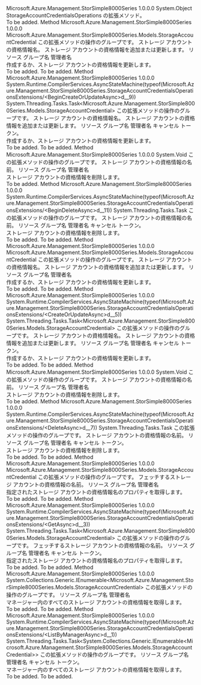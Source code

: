 <Type Name="StorageAccountCredentialsOperationsExtensions" FullName="Microsoft.Azure.Management.StorSimple8000Series.StorageAccountCredentialsOperationsExtensions">
  <TypeSignature Language="C#" Value="public static class StorageAccountCredentialsOperationsExtensions" />
  <TypeSignature Language="ILAsm" Value=".class public auto ansi abstract sealed beforefieldinit StorageAccountCredentialsOperationsExtensions extends System.Object" />
  <TypeSignature Language="DocId" Value="T:Microsoft.Azure.Management.StorSimple8000Series.StorageAccountCredentialsOperationsExtensions" />
  <TypeSignature Language="VB.NET" Value="Public Module StorageAccountCredentialsOperationsExtensions" />
  <TypeSignature Language="F#" Value="type StorageAccountCredentialsOperationsExtensions = class" />
  <AssemblyInfo>
    <AssemblyName>Microsoft.Azure.Management.StorSimple8000Series</AssemblyName>
    <AssemblyVersion>1.0.0.0</AssemblyVersion>
  </AssemblyInfo>
  <Base>
    <BaseTypeName>System.Object</BaseTypeName>
  </Base>
  <Interfaces />
  <Docs>
    <summary>
            StorageAccountCredentialsOperations の拡張メソッド。
            </summary>
    <remarks>To be added.</remarks>
  </Docs>
  <Members>
    <Member MemberName="BeginCreateOrUpdate">
      <MemberSignature Language="C#" Value="public static Microsoft.Azure.Management.StorSimple8000Series.Models.StorageAccountCredential BeginCreateOrUpdate (this Microsoft.Azure.Management.StorSimple8000Series.IStorageAccountCredentialsOperations operations, string storageAccountCredentialName, Microsoft.Azure.Management.StorSimple8000Series.Models.StorageAccountCredential parameters, string resourceGroupName, string managerName);" />
      <MemberSignature Language="ILAsm" Value=".method public static hidebysig class Microsoft.Azure.Management.StorSimple8000Series.Models.StorageAccountCredential BeginCreateOrUpdate(class Microsoft.Azure.Management.StorSimple8000Series.IStorageAccountCredentialsOperations operations, string storageAccountCredentialName, class Microsoft.Azure.Management.StorSimple8000Series.Models.StorageAccountCredential parameters, string resourceGroupName, string managerName) cil managed" />
      <MemberSignature Language="DocId" Value="M:Microsoft.Azure.Management.StorSimple8000Series.StorageAccountCredentialsOperationsExtensions.BeginCreateOrUpdate(Microsoft.Azure.Management.StorSimple8000Series.IStorageAccountCredentialsOperations,System.String,Microsoft.Azure.Management.StorSimple8000Series.Models.StorageAccountCredential,System.String,System.String)" />
      <MemberSignature Language="VB.NET" Value="&lt;Extension()&gt;&#xA;Public Function BeginCreateOrUpdate (operations As IStorageAccountCredentialsOperations, storageAccountCredentialName As String, parameters As StorageAccountCredential, resourceGroupName As String, managerName As String) As StorageAccountCredential" />
      <MemberSignature Language="F#" Value="static member BeginCreateOrUpdate : Microsoft.Azure.Management.StorSimple8000Series.IStorageAccountCredentialsOperations * string * Microsoft.Azure.Management.StorSimple8000Series.Models.StorageAccountCredential * string * string -&gt; Microsoft.Azure.Management.StorSimple8000Series.Models.StorageAccountCredential" Usage="Microsoft.Azure.Management.StorSimple8000Series.StorageAccountCredentialsOperationsExtensions.BeginCreateOrUpdate (operations, storageAccountCredentialName, parameters, resourceGroupName, managerName)" />
      <MemberType>Method</MemberType>
      <AssemblyInfo>
        <AssemblyName>Microsoft.Azure.Management.StorSimple8000Series</AssemblyName>
        <AssemblyVersion>1.0.0.0</AssemblyVersion>
      </AssemblyInfo>
      <ReturnValue>
        <ReturnType>Microsoft.Azure.Management.StorSimple8000Series.Models.StorageAccountCredential</ReturnType>
      </ReturnValue>
      <Parameters>
        <Parameter Name="operations" Type="Microsoft.Azure.Management.StorSimple8000Series.IStorageAccountCredentialsOperations" RefType="this" />
        <Parameter Name="storageAccountCredentialName" Type="System.String" />
        <Parameter Name="parameters" Type="Microsoft.Azure.Management.StorSimple8000Series.Models.StorageAccountCredential" />
        <Parameter Name="resourceGroupName" Type="System.String" />
        <Parameter Name="managerName" Type="System.String" />
      </Parameters>
      <Docs>
        <param name="operations">
            この拡張メソッドの操作のグループです。
            </param>
        <param name="storageAccountCredentialName">
            ストレージ アカウントの資格情報名。
            </param>
        <param name="parameters">
            ストレージ アカウントの資格情報を追加または更新します。
            </param>
        <param name="resourceGroupName">
            リソース グループ名
            </param>
        <param name="managerName">
            管理者名
            </param>
        <summary>
            作成するか、ストレージ アカウントの資格情報を更新します。
            </summary>
        <returns>To be added.</returns>
        <remarks>To be added.</remarks>
      </Docs>
    </Member>
    <Member MemberName="BeginCreateOrUpdateAsync">
      <MemberSignature Language="C#" Value="public static System.Threading.Tasks.Task&lt;Microsoft.Azure.Management.StorSimple8000Series.Models.StorageAccountCredential&gt; BeginCreateOrUpdateAsync (this Microsoft.Azure.Management.StorSimple8000Series.IStorageAccountCredentialsOperations operations, string storageAccountCredentialName, Microsoft.Azure.Management.StorSimple8000Series.Models.StorageAccountCredential parameters, string resourceGroupName, string managerName, System.Threading.CancellationToken cancellationToken = null);" />
      <MemberSignature Language="ILAsm" Value=".method public static hidebysig class System.Threading.Tasks.Task`1&lt;class Microsoft.Azure.Management.StorSimple8000Series.Models.StorageAccountCredential&gt; BeginCreateOrUpdateAsync(class Microsoft.Azure.Management.StorSimple8000Series.IStorageAccountCredentialsOperations operations, string storageAccountCredentialName, class Microsoft.Azure.Management.StorSimple8000Series.Models.StorageAccountCredential parameters, string resourceGroupName, string managerName, valuetype System.Threading.CancellationToken cancellationToken) cil managed" />
      <MemberSignature Language="DocId" Value="M:Microsoft.Azure.Management.StorSimple8000Series.StorageAccountCredentialsOperationsExtensions.BeginCreateOrUpdateAsync(Microsoft.Azure.Management.StorSimple8000Series.IStorageAccountCredentialsOperations,System.String,Microsoft.Azure.Management.StorSimple8000Series.Models.StorageAccountCredential,System.String,System.String,System.Threading.CancellationToken)" />
      <MemberSignature Language="F#" Value="static member BeginCreateOrUpdateAsync : Microsoft.Azure.Management.StorSimple8000Series.IStorageAccountCredentialsOperations * string * Microsoft.Azure.Management.StorSimple8000Series.Models.StorageAccountCredential * string * string * System.Threading.CancellationToken -&gt; System.Threading.Tasks.Task&lt;Microsoft.Azure.Management.StorSimple8000Series.Models.StorageAccountCredential&gt;" Usage="Microsoft.Azure.Management.StorSimple8000Series.StorageAccountCredentialsOperationsExtensions.BeginCreateOrUpdateAsync (operations, storageAccountCredentialName, parameters, resourceGroupName, managerName, cancellationToken)" />
      <MemberType>Method</MemberType>
      <AssemblyInfo>
        <AssemblyName>Microsoft.Azure.Management.StorSimple8000Series</AssemblyName>
        <AssemblyVersion>1.0.0.0</AssemblyVersion>
      </AssemblyInfo>
      <Attributes>
        <Attribute>
          <AttributeName>System.Runtime.CompilerServices.AsyncStateMachine(typeof(Microsoft.Azure.Management.StorSimple8000Series.StorageAccountCredentialsOperationsExtensions/&lt;BeginCreateOrUpdateAsync&gt;d__9))</AttributeName>
        </Attribute>
      </Attributes>
      <ReturnValue>
        <ReturnType>System.Threading.Tasks.Task&lt;Microsoft.Azure.Management.StorSimple8000Series.Models.StorageAccountCredential&gt;</ReturnType>
      </ReturnValue>
      <Parameters>
        <Parameter Name="operations" Type="Microsoft.Azure.Management.StorSimple8000Series.IStorageAccountCredentialsOperations" RefType="this" />
        <Parameter Name="storageAccountCredentialName" Type="System.String" />
        <Parameter Name="parameters" Type="Microsoft.Azure.Management.StorSimple8000Series.Models.StorageAccountCredential" />
        <Parameter Name="resourceGroupName" Type="System.String" />
        <Parameter Name="managerName" Type="System.String" />
        <Parameter Name="cancellationToken" Type="System.Threading.CancellationToken" />
      </Parameters>
      <Docs>
        <param name="operations">
            この拡張メソッドの操作のグループです。
            </param>
        <param name="storageAccountCredentialName">
            ストレージ アカウントの資格情報名。
            </param>
        <param name="parameters">
            ストレージ アカウントの資格情報を追加または更新します。
            </param>
        <param name="resourceGroupName">
            リソース グループ名
            </param>
        <param name="managerName">
            管理者名
            </param>
        <param name="cancellationToken">
            キャンセル トークン。
            </param>
        <summary>
            作成するか、ストレージ アカウントの資格情報を更新します。
            </summary>
        <returns>To be added.</returns>
        <remarks>To be added.</remarks>
      </Docs>
    </Member>
    <Member MemberName="BeginDelete">
      <MemberSignature Language="C#" Value="public static void BeginDelete (this Microsoft.Azure.Management.StorSimple8000Series.IStorageAccountCredentialsOperations operations, string storageAccountCredentialName, string resourceGroupName, string managerName);" />
      <MemberSignature Language="ILAsm" Value=".method public static hidebysig void BeginDelete(class Microsoft.Azure.Management.StorSimple8000Series.IStorageAccountCredentialsOperations operations, string storageAccountCredentialName, string resourceGroupName, string managerName) cil managed" />
      <MemberSignature Language="DocId" Value="M:Microsoft.Azure.Management.StorSimple8000Series.StorageAccountCredentialsOperationsExtensions.BeginDelete(Microsoft.Azure.Management.StorSimple8000Series.IStorageAccountCredentialsOperations,System.String,System.String,System.String)" />
      <MemberSignature Language="VB.NET" Value="&lt;Extension()&gt;&#xA;Public Sub BeginDelete (operations As IStorageAccountCredentialsOperations, storageAccountCredentialName As String, resourceGroupName As String, managerName As String)" />
      <MemberSignature Language="F#" Value="static member BeginDelete : Microsoft.Azure.Management.StorSimple8000Series.IStorageAccountCredentialsOperations * string * string * string -&gt; unit" Usage="Microsoft.Azure.Management.StorSimple8000Series.StorageAccountCredentialsOperationsExtensions.BeginDelete (operations, storageAccountCredentialName, resourceGroupName, managerName)" />
      <MemberType>Method</MemberType>
      <AssemblyInfo>
        <AssemblyName>Microsoft.Azure.Management.StorSimple8000Series</AssemblyName>
        <AssemblyVersion>1.0.0.0</AssemblyVersion>
      </AssemblyInfo>
      <ReturnValue>
        <ReturnType>System.Void</ReturnType>
      </ReturnValue>
      <Parameters>
        <Parameter Name="operations" Type="Microsoft.Azure.Management.StorSimple8000Series.IStorageAccountCredentialsOperations" RefType="this" />
        <Parameter Name="storageAccountCredentialName" Type="System.String" />
        <Parameter Name="resourceGroupName" Type="System.String" />
        <Parameter Name="managerName" Type="System.String" />
      </Parameters>
      <Docs>
        <param name="operations">
            この拡張メソッドの操作のグループです。
            </param>
        <param name="storageAccountCredentialName">
            ストレージ アカウントの資格情報の名前。
            </param>
        <param name="resourceGroupName">
            リソース グループ名
            </param>
        <param name="managerName">
            管理者名
            </param>
        <summary>
            ストレージ アカウントの資格情報を削除します。
            </summary>
        <remarks>To be added.</remarks>
      </Docs>
    </Member>
    <Member MemberName="BeginDeleteAsync">
      <MemberSignature Language="C#" Value="public static System.Threading.Tasks.Task BeginDeleteAsync (this Microsoft.Azure.Management.StorSimple8000Series.IStorageAccountCredentialsOperations operations, string storageAccountCredentialName, string resourceGroupName, string managerName, System.Threading.CancellationToken cancellationToken = null);" />
      <MemberSignature Language="ILAsm" Value=".method public static hidebysig class System.Threading.Tasks.Task BeginDeleteAsync(class Microsoft.Azure.Management.StorSimple8000Series.IStorageAccountCredentialsOperations operations, string storageAccountCredentialName, string resourceGroupName, string managerName, valuetype System.Threading.CancellationToken cancellationToken) cil managed" />
      <MemberSignature Language="DocId" Value="M:Microsoft.Azure.Management.StorSimple8000Series.StorageAccountCredentialsOperationsExtensions.BeginDeleteAsync(Microsoft.Azure.Management.StorSimple8000Series.IStorageAccountCredentialsOperations,System.String,System.String,System.String,System.Threading.CancellationToken)" />
      <MemberSignature Language="F#" Value="static member BeginDeleteAsync : Microsoft.Azure.Management.StorSimple8000Series.IStorageAccountCredentialsOperations * string * string * string * System.Threading.CancellationToken -&gt; System.Threading.Tasks.Task" Usage="Microsoft.Azure.Management.StorSimple8000Series.StorageAccountCredentialsOperationsExtensions.BeginDeleteAsync (operations, storageAccountCredentialName, resourceGroupName, managerName, cancellationToken)" />
      <MemberType>Method</MemberType>
      <AssemblyInfo>
        <AssemblyName>Microsoft.Azure.Management.StorSimple8000Series</AssemblyName>
        <AssemblyVersion>1.0.0.0</AssemblyVersion>
      </AssemblyInfo>
      <Attributes>
        <Attribute>
          <AttributeName>System.Runtime.CompilerServices.AsyncStateMachine(typeof(Microsoft.Azure.Management.StorSimple8000Series.StorageAccountCredentialsOperationsExtensions/&lt;BeginDeleteAsync&gt;d__11))</AttributeName>
        </Attribute>
      </Attributes>
      <ReturnValue>
        <ReturnType>System.Threading.Tasks.Task</ReturnType>
      </ReturnValue>
      <Parameters>
        <Parameter Name="operations" Type="Microsoft.Azure.Management.StorSimple8000Series.IStorageAccountCredentialsOperations" RefType="this" />
        <Parameter Name="storageAccountCredentialName" Type="System.String" />
        <Parameter Name="resourceGroupName" Type="System.String" />
        <Parameter Name="managerName" Type="System.String" />
        <Parameter Name="cancellationToken" Type="System.Threading.CancellationToken" />
      </Parameters>
      <Docs>
        <param name="operations">
            この拡張メソッドの操作のグループです。
            </param>
        <param name="storageAccountCredentialName">
            ストレージ アカウントの資格情報の名前。
            </param>
        <param name="resourceGroupName">
            リソース グループ名
            </param>
        <param name="managerName">
            管理者名
            </param>
        <param name="cancellationToken">
            キャンセル トークン。
            </param>
        <summary>
            ストレージ アカウントの資格情報を削除します。
            </summary>
        <returns>To be added.</returns>
        <remarks>To be added.</remarks>
      </Docs>
    </Member>
    <Member MemberName="CreateOrUpdate">
      <MemberSignature Language="C#" Value="public static Microsoft.Azure.Management.StorSimple8000Series.Models.StorageAccountCredential CreateOrUpdate (this Microsoft.Azure.Management.StorSimple8000Series.IStorageAccountCredentialsOperations operations, string storageAccountCredentialName, Microsoft.Azure.Management.StorSimple8000Series.Models.StorageAccountCredential parameters, string resourceGroupName, string managerName);" />
      <MemberSignature Language="ILAsm" Value=".method public static hidebysig class Microsoft.Azure.Management.StorSimple8000Series.Models.StorageAccountCredential CreateOrUpdate(class Microsoft.Azure.Management.StorSimple8000Series.IStorageAccountCredentialsOperations operations, string storageAccountCredentialName, class Microsoft.Azure.Management.StorSimple8000Series.Models.StorageAccountCredential parameters, string resourceGroupName, string managerName) cil managed" />
      <MemberSignature Language="DocId" Value="M:Microsoft.Azure.Management.StorSimple8000Series.StorageAccountCredentialsOperationsExtensions.CreateOrUpdate(Microsoft.Azure.Management.StorSimple8000Series.IStorageAccountCredentialsOperations,System.String,Microsoft.Azure.Management.StorSimple8000Series.Models.StorageAccountCredential,System.String,System.String)" />
      <MemberSignature Language="VB.NET" Value="&lt;Extension()&gt;&#xA;Public Function CreateOrUpdate (operations As IStorageAccountCredentialsOperations, storageAccountCredentialName As String, parameters As StorageAccountCredential, resourceGroupName As String, managerName As String) As StorageAccountCredential" />
      <MemberSignature Language="F#" Value="static member CreateOrUpdate : Microsoft.Azure.Management.StorSimple8000Series.IStorageAccountCredentialsOperations * string * Microsoft.Azure.Management.StorSimple8000Series.Models.StorageAccountCredential * string * string -&gt; Microsoft.Azure.Management.StorSimple8000Series.Models.StorageAccountCredential" Usage="Microsoft.Azure.Management.StorSimple8000Series.StorageAccountCredentialsOperationsExtensions.CreateOrUpdate (operations, storageAccountCredentialName, parameters, resourceGroupName, managerName)" />
      <MemberType>Method</MemberType>
      <AssemblyInfo>
        <AssemblyName>Microsoft.Azure.Management.StorSimple8000Series</AssemblyName>
        <AssemblyVersion>1.0.0.0</AssemblyVersion>
      </AssemblyInfo>
      <ReturnValue>
        <ReturnType>Microsoft.Azure.Management.StorSimple8000Series.Models.StorageAccountCredential</ReturnType>
      </ReturnValue>
      <Parameters>
        <Parameter Name="operations" Type="Microsoft.Azure.Management.StorSimple8000Series.IStorageAccountCredentialsOperations" RefType="this" />
        <Parameter Name="storageAccountCredentialName" Type="System.String" />
        <Parameter Name="parameters" Type="Microsoft.Azure.Management.StorSimple8000Series.Models.StorageAccountCredential" />
        <Parameter Name="resourceGroupName" Type="System.String" />
        <Parameter Name="managerName" Type="System.String" />
      </Parameters>
      <Docs>
        <param name="operations">
            この拡張メソッドの操作のグループです。
            </param>
        <param name="storageAccountCredentialName">
            ストレージ アカウントの資格情報名。
            </param>
        <param name="parameters">
            ストレージ アカウントの資格情報を追加または更新します。
            </param>
        <param name="resourceGroupName">
            リソース グループ名
            </param>
        <param name="managerName">
            管理者名
            </param>
        <summary>
            作成するか、ストレージ アカウントの資格情報を更新します。
            </summary>
        <returns>To be added.</returns>
        <remarks>To be added.</remarks>
      </Docs>
    </Member>
    <Member MemberName="CreateOrUpdateAsync">
      <MemberSignature Language="C#" Value="public static System.Threading.Tasks.Task&lt;Microsoft.Azure.Management.StorSimple8000Series.Models.StorageAccountCredential&gt; CreateOrUpdateAsync (this Microsoft.Azure.Management.StorSimple8000Series.IStorageAccountCredentialsOperations operations, string storageAccountCredentialName, Microsoft.Azure.Management.StorSimple8000Series.Models.StorageAccountCredential parameters, string resourceGroupName, string managerName, System.Threading.CancellationToken cancellationToken = null);" />
      <MemberSignature Language="ILAsm" Value=".method public static hidebysig class System.Threading.Tasks.Task`1&lt;class Microsoft.Azure.Management.StorSimple8000Series.Models.StorageAccountCredential&gt; CreateOrUpdateAsync(class Microsoft.Azure.Management.StorSimple8000Series.IStorageAccountCredentialsOperations operations, string storageAccountCredentialName, class Microsoft.Azure.Management.StorSimple8000Series.Models.StorageAccountCredential parameters, string resourceGroupName, string managerName, valuetype System.Threading.CancellationToken cancellationToken) cil managed" />
      <MemberSignature Language="DocId" Value="M:Microsoft.Azure.Management.StorSimple8000Series.StorageAccountCredentialsOperationsExtensions.CreateOrUpdateAsync(Microsoft.Azure.Management.StorSimple8000Series.IStorageAccountCredentialsOperations,System.String,Microsoft.Azure.Management.StorSimple8000Series.Models.StorageAccountCredential,System.String,System.String,System.Threading.CancellationToken)" />
      <MemberSignature Language="F#" Value="static member CreateOrUpdateAsync : Microsoft.Azure.Management.StorSimple8000Series.IStorageAccountCredentialsOperations * string * Microsoft.Azure.Management.StorSimple8000Series.Models.StorageAccountCredential * string * string * System.Threading.CancellationToken -&gt; System.Threading.Tasks.Task&lt;Microsoft.Azure.Management.StorSimple8000Series.Models.StorageAccountCredential&gt;" Usage="Microsoft.Azure.Management.StorSimple8000Series.StorageAccountCredentialsOperationsExtensions.CreateOrUpdateAsync (operations, storageAccountCredentialName, parameters, resourceGroupName, managerName, cancellationToken)" />
      <MemberType>Method</MemberType>
      <AssemblyInfo>
        <AssemblyName>Microsoft.Azure.Management.StorSimple8000Series</AssemblyName>
        <AssemblyVersion>1.0.0.0</AssemblyVersion>
      </AssemblyInfo>
      <Attributes>
        <Attribute>
          <AttributeName>System.Runtime.CompilerServices.AsyncStateMachine(typeof(Microsoft.Azure.Management.StorSimple8000Series.StorageAccountCredentialsOperationsExtensions/&lt;CreateOrUpdateAsync&gt;d__5))</AttributeName>
        </Attribute>
      </Attributes>
      <ReturnValue>
        <ReturnType>System.Threading.Tasks.Task&lt;Microsoft.Azure.Management.StorSimple8000Series.Models.StorageAccountCredential&gt;</ReturnType>
      </ReturnValue>
      <Parameters>
        <Parameter Name="operations" Type="Microsoft.Azure.Management.StorSimple8000Series.IStorageAccountCredentialsOperations" RefType="this" />
        <Parameter Name="storageAccountCredentialName" Type="System.String" />
        <Parameter Name="parameters" Type="Microsoft.Azure.Management.StorSimple8000Series.Models.StorageAccountCredential" />
        <Parameter Name="resourceGroupName" Type="System.String" />
        <Parameter Name="managerName" Type="System.String" />
        <Parameter Name="cancellationToken" Type="System.Threading.CancellationToken" />
      </Parameters>
      <Docs>
        <param name="operations">
            この拡張メソッドの操作のグループです。
            </param>
        <param name="storageAccountCredentialName">
            ストレージ アカウントの資格情報名。
            </param>
        <param name="parameters">
            ストレージ アカウントの資格情報を追加または更新します。
            </param>
        <param name="resourceGroupName">
            リソース グループ名
            </param>
        <param name="managerName">
            管理者名
            </param>
        <param name="cancellationToken">
            キャンセル トークン。
            </param>
        <summary>
            作成するか、ストレージ アカウントの資格情報を更新します。
            </summary>
        <returns>To be added.</returns>
        <remarks>To be added.</remarks>
      </Docs>
    </Member>
    <Member MemberName="Delete">
      <MemberSignature Language="C#" Value="public static void Delete (this Microsoft.Azure.Management.StorSimple8000Series.IStorageAccountCredentialsOperations operations, string storageAccountCredentialName, string resourceGroupName, string managerName);" />
      <MemberSignature Language="ILAsm" Value=".method public static hidebysig void Delete(class Microsoft.Azure.Management.StorSimple8000Series.IStorageAccountCredentialsOperations operations, string storageAccountCredentialName, string resourceGroupName, string managerName) cil managed" />
      <MemberSignature Language="DocId" Value="M:Microsoft.Azure.Management.StorSimple8000Series.StorageAccountCredentialsOperationsExtensions.Delete(Microsoft.Azure.Management.StorSimple8000Series.IStorageAccountCredentialsOperations,System.String,System.String,System.String)" />
      <MemberSignature Language="VB.NET" Value="&lt;Extension()&gt;&#xA;Public Sub Delete (operations As IStorageAccountCredentialsOperations, storageAccountCredentialName As String, resourceGroupName As String, managerName As String)" />
      <MemberSignature Language="F#" Value="static member Delete : Microsoft.Azure.Management.StorSimple8000Series.IStorageAccountCredentialsOperations * string * string * string -&gt; unit" Usage="Microsoft.Azure.Management.StorSimple8000Series.StorageAccountCredentialsOperationsExtensions.Delete (operations, storageAccountCredentialName, resourceGroupName, managerName)" />
      <MemberType>Method</MemberType>
      <AssemblyInfo>
        <AssemblyName>Microsoft.Azure.Management.StorSimple8000Series</AssemblyName>
        <AssemblyVersion>1.0.0.0</AssemblyVersion>
      </AssemblyInfo>
      <ReturnValue>
        <ReturnType>System.Void</ReturnType>
      </ReturnValue>
      <Parameters>
        <Parameter Name="operations" Type="Microsoft.Azure.Management.StorSimple8000Series.IStorageAccountCredentialsOperations" RefType="this" />
        <Parameter Name="storageAccountCredentialName" Type="System.String" />
        <Parameter Name="resourceGroupName" Type="System.String" />
        <Parameter Name="managerName" Type="System.String" />
      </Parameters>
      <Docs>
        <param name="operations">
            この拡張メソッドの操作のグループです。
            </param>
        <param name="storageAccountCredentialName">
            ストレージ アカウントの資格情報の名前。
            </param>
        <param name="resourceGroupName">
            リソース グループ名
            </param>
        <param name="managerName">
            管理者名
            </param>
        <summary>
            ストレージ アカウントの資格情報を削除します。
            </summary>
        <remarks>To be added.</remarks>
      </Docs>
    </Member>
    <Member MemberName="DeleteAsync">
      <MemberSignature Language="C#" Value="public static System.Threading.Tasks.Task DeleteAsync (this Microsoft.Azure.Management.StorSimple8000Series.IStorageAccountCredentialsOperations operations, string storageAccountCredentialName, string resourceGroupName, string managerName, System.Threading.CancellationToken cancellationToken = null);" />
      <MemberSignature Language="ILAsm" Value=".method public static hidebysig class System.Threading.Tasks.Task DeleteAsync(class Microsoft.Azure.Management.StorSimple8000Series.IStorageAccountCredentialsOperations operations, string storageAccountCredentialName, string resourceGroupName, string managerName, valuetype System.Threading.CancellationToken cancellationToken) cil managed" />
      <MemberSignature Language="DocId" Value="M:Microsoft.Azure.Management.StorSimple8000Series.StorageAccountCredentialsOperationsExtensions.DeleteAsync(Microsoft.Azure.Management.StorSimple8000Series.IStorageAccountCredentialsOperations,System.String,System.String,System.String,System.Threading.CancellationToken)" />
      <MemberSignature Language="F#" Value="static member DeleteAsync : Microsoft.Azure.Management.StorSimple8000Series.IStorageAccountCredentialsOperations * string * string * string * System.Threading.CancellationToken -&gt; System.Threading.Tasks.Task" Usage="Microsoft.Azure.Management.StorSimple8000Series.StorageAccountCredentialsOperationsExtensions.DeleteAsync (operations, storageAccountCredentialName, resourceGroupName, managerName, cancellationToken)" />
      <MemberType>Method</MemberType>
      <AssemblyInfo>
        <AssemblyName>Microsoft.Azure.Management.StorSimple8000Series</AssemblyName>
        <AssemblyVersion>1.0.0.0</AssemblyVersion>
      </AssemblyInfo>
      <Attributes>
        <Attribute>
          <AttributeName>System.Runtime.CompilerServices.AsyncStateMachine(typeof(Microsoft.Azure.Management.StorSimple8000Series.StorageAccountCredentialsOperationsExtensions/&lt;DeleteAsync&gt;d__7))</AttributeName>
        </Attribute>
      </Attributes>
      <ReturnValue>
        <ReturnType>System.Threading.Tasks.Task</ReturnType>
      </ReturnValue>
      <Parameters>
        <Parameter Name="operations" Type="Microsoft.Azure.Management.StorSimple8000Series.IStorageAccountCredentialsOperations" RefType="this" />
        <Parameter Name="storageAccountCredentialName" Type="System.String" />
        <Parameter Name="resourceGroupName" Type="System.String" />
        <Parameter Name="managerName" Type="System.String" />
        <Parameter Name="cancellationToken" Type="System.Threading.CancellationToken" />
      </Parameters>
      <Docs>
        <param name="operations">
            この拡張メソッドの操作のグループです。
            </param>
        <param name="storageAccountCredentialName">
            ストレージ アカウントの資格情報の名前。
            </param>
        <param name="resourceGroupName">
            リソース グループ名
            </param>
        <param name="managerName">
            管理者名
            </param>
        <param name="cancellationToken">
            キャンセル トークン。
            </param>
        <summary>
            ストレージ アカウントの資格情報を削除します。
            </summary>
        <returns>To be added.</returns>
        <remarks>To be added.</remarks>
      </Docs>
    </Member>
    <Member MemberName="Get">
      <MemberSignature Language="C#" Value="public static Microsoft.Azure.Management.StorSimple8000Series.Models.StorageAccountCredential Get (this Microsoft.Azure.Management.StorSimple8000Series.IStorageAccountCredentialsOperations operations, string storageAccountCredentialName, string resourceGroupName, string managerName);" />
      <MemberSignature Language="ILAsm" Value=".method public static hidebysig class Microsoft.Azure.Management.StorSimple8000Series.Models.StorageAccountCredential Get(class Microsoft.Azure.Management.StorSimple8000Series.IStorageAccountCredentialsOperations operations, string storageAccountCredentialName, string resourceGroupName, string managerName) cil managed" />
      <MemberSignature Language="DocId" Value="M:Microsoft.Azure.Management.StorSimple8000Series.StorageAccountCredentialsOperationsExtensions.Get(Microsoft.Azure.Management.StorSimple8000Series.IStorageAccountCredentialsOperations,System.String,System.String,System.String)" />
      <MemberSignature Language="VB.NET" Value="&lt;Extension()&gt;&#xA;Public Function Get (operations As IStorageAccountCredentialsOperations, storageAccountCredentialName As String, resourceGroupName As String, managerName As String) As StorageAccountCredential" />
      <MemberSignature Language="F#" Value="static member Get : Microsoft.Azure.Management.StorSimple8000Series.IStorageAccountCredentialsOperations * string * string * string -&gt; Microsoft.Azure.Management.StorSimple8000Series.Models.StorageAccountCredential" Usage="Microsoft.Azure.Management.StorSimple8000Series.StorageAccountCredentialsOperationsExtensions.Get (operations, storageAccountCredentialName, resourceGroupName, managerName)" />
      <MemberType>Method</MemberType>
      <AssemblyInfo>
        <AssemblyName>Microsoft.Azure.Management.StorSimple8000Series</AssemblyName>
        <AssemblyVersion>1.0.0.0</AssemblyVersion>
      </AssemblyInfo>
      <ReturnValue>
        <ReturnType>Microsoft.Azure.Management.StorSimple8000Series.Models.StorageAccountCredential</ReturnType>
      </ReturnValue>
      <Parameters>
        <Parameter Name="operations" Type="Microsoft.Azure.Management.StorSimple8000Series.IStorageAccountCredentialsOperations" RefType="this" />
        <Parameter Name="storageAccountCredentialName" Type="System.String" />
        <Parameter Name="resourceGroupName" Type="System.String" />
        <Parameter Name="managerName" Type="System.String" />
      </Parameters>
      <Docs>
        <param name="operations">
            この拡張メソッドの操作のグループです。
            </param>
        <param name="storageAccountCredentialName">
            フェッチするストレージ アカウントの資格情報の名前。
            </param>
        <param name="resourceGroupName">
            リソース グループ名
            </param>
        <param name="managerName">
            管理者名
            </param>
        <summary>
            指定されたストレージ アカウントの資格情報名のプロパティを取得します。
            </summary>
        <returns>To be added.</returns>
        <remarks>To be added.</remarks>
      </Docs>
    </Member>
    <Member MemberName="GetAsync">
      <MemberSignature Language="C#" Value="public static System.Threading.Tasks.Task&lt;Microsoft.Azure.Management.StorSimple8000Series.Models.StorageAccountCredential&gt; GetAsync (this Microsoft.Azure.Management.StorSimple8000Series.IStorageAccountCredentialsOperations operations, string storageAccountCredentialName, string resourceGroupName, string managerName, System.Threading.CancellationToken cancellationToken = null);" />
      <MemberSignature Language="ILAsm" Value=".method public static hidebysig class System.Threading.Tasks.Task`1&lt;class Microsoft.Azure.Management.StorSimple8000Series.Models.StorageAccountCredential&gt; GetAsync(class Microsoft.Azure.Management.StorSimple8000Series.IStorageAccountCredentialsOperations operations, string storageAccountCredentialName, string resourceGroupName, string managerName, valuetype System.Threading.CancellationToken cancellationToken) cil managed" />
      <MemberSignature Language="DocId" Value="M:Microsoft.Azure.Management.StorSimple8000Series.StorageAccountCredentialsOperationsExtensions.GetAsync(Microsoft.Azure.Management.StorSimple8000Series.IStorageAccountCredentialsOperations,System.String,System.String,System.String,System.Threading.CancellationToken)" />
      <MemberSignature Language="F#" Value="static member GetAsync : Microsoft.Azure.Management.StorSimple8000Series.IStorageAccountCredentialsOperations * string * string * string * System.Threading.CancellationToken -&gt; System.Threading.Tasks.Task&lt;Microsoft.Azure.Management.StorSimple8000Series.Models.StorageAccountCredential&gt;" Usage="Microsoft.Azure.Management.StorSimple8000Series.StorageAccountCredentialsOperationsExtensions.GetAsync (operations, storageAccountCredentialName, resourceGroupName, managerName, cancellationToken)" />
      <MemberType>Method</MemberType>
      <AssemblyInfo>
        <AssemblyName>Microsoft.Azure.Management.StorSimple8000Series</AssemblyName>
        <AssemblyVersion>1.0.0.0</AssemblyVersion>
      </AssemblyInfo>
      <Attributes>
        <Attribute>
          <AttributeName>System.Runtime.CompilerServices.AsyncStateMachine(typeof(Microsoft.Azure.Management.StorSimple8000Series.StorageAccountCredentialsOperationsExtensions/&lt;GetAsync&gt;d__3))</AttributeName>
        </Attribute>
      </Attributes>
      <ReturnValue>
        <ReturnType>System.Threading.Tasks.Task&lt;Microsoft.Azure.Management.StorSimple8000Series.Models.StorageAccountCredential&gt;</ReturnType>
      </ReturnValue>
      <Parameters>
        <Parameter Name="operations" Type="Microsoft.Azure.Management.StorSimple8000Series.IStorageAccountCredentialsOperations" RefType="this" />
        <Parameter Name="storageAccountCredentialName" Type="System.String" />
        <Parameter Name="resourceGroupName" Type="System.String" />
        <Parameter Name="managerName" Type="System.String" />
        <Parameter Name="cancellationToken" Type="System.Threading.CancellationToken" />
      </Parameters>
      <Docs>
        <param name="operations">
            この拡張メソッドの操作のグループです。
            </param>
        <param name="storageAccountCredentialName">
            フェッチするストレージ アカウントの資格情報の名前。
            </param>
        <param name="resourceGroupName">
            リソース グループ名
            </param>
        <param name="managerName">
            管理者名
            </param>
        <param name="cancellationToken">
            キャンセル トークン。
            </param>
        <summary>
            指定されたストレージ アカウントの資格情報名のプロパティを取得します。
            </summary>
        <returns>To be added.</returns>
        <remarks>To be added.</remarks>
      </Docs>
    </Member>
    <Member MemberName="ListByManager">
      <MemberSignature Language="C#" Value="public static System.Collections.Generic.IEnumerable&lt;Microsoft.Azure.Management.StorSimple8000Series.Models.StorageAccountCredential&gt; ListByManager (this Microsoft.Azure.Management.StorSimple8000Series.IStorageAccountCredentialsOperations operations, string resourceGroupName, string managerName);" />
      <MemberSignature Language="ILAsm" Value=".method public static hidebysig class System.Collections.Generic.IEnumerable`1&lt;class Microsoft.Azure.Management.StorSimple8000Series.Models.StorageAccountCredential&gt; ListByManager(class Microsoft.Azure.Management.StorSimple8000Series.IStorageAccountCredentialsOperations operations, string resourceGroupName, string managerName) cil managed" />
      <MemberSignature Language="DocId" Value="M:Microsoft.Azure.Management.StorSimple8000Series.StorageAccountCredentialsOperationsExtensions.ListByManager(Microsoft.Azure.Management.StorSimple8000Series.IStorageAccountCredentialsOperations,System.String,System.String)" />
      <MemberSignature Language="VB.NET" Value="&lt;Extension()&gt;&#xA;Public Function ListByManager (operations As IStorageAccountCredentialsOperations, resourceGroupName As String, managerName As String) As IEnumerable(Of StorageAccountCredential)" />
      <MemberSignature Language="F#" Value="static member ListByManager : Microsoft.Azure.Management.StorSimple8000Series.IStorageAccountCredentialsOperations * string * string -&gt; seq&lt;Microsoft.Azure.Management.StorSimple8000Series.Models.StorageAccountCredential&gt;" Usage="Microsoft.Azure.Management.StorSimple8000Series.StorageAccountCredentialsOperationsExtensions.ListByManager (operations, resourceGroupName, managerName)" />
      <MemberType>Method</MemberType>
      <AssemblyInfo>
        <AssemblyName>Microsoft.Azure.Management.StorSimple8000Series</AssemblyName>
        <AssemblyVersion>1.0.0.0</AssemblyVersion>
      </AssemblyInfo>
      <ReturnValue>
        <ReturnType>System.Collections.Generic.IEnumerable&lt;Microsoft.Azure.Management.StorSimple8000Series.Models.StorageAccountCredential&gt;</ReturnType>
      </ReturnValue>
      <Parameters>
        <Parameter Name="operations" Type="Microsoft.Azure.Management.StorSimple8000Series.IStorageAccountCredentialsOperations" RefType="this" />
        <Parameter Name="resourceGroupName" Type="System.String" />
        <Parameter Name="managerName" Type="System.String" />
      </Parameters>
      <Docs>
        <param name="operations">
            この拡張メソッドの操作のグループです。
            </param>
        <param name="resourceGroupName">
            リソース グループ名
            </param>
        <param name="managerName">
            管理者名
            </param>
        <summary>
            マネージャー内のすべてのストレージ アカウントの資格情報を取得します。
            </summary>
        <returns>To be added.</returns>
        <remarks>To be added.</remarks>
      </Docs>
    </Member>
    <Member MemberName="ListByManagerAsync">
      <MemberSignature Language="C#" Value="public static System.Threading.Tasks.Task&lt;System.Collections.Generic.IEnumerable&lt;Microsoft.Azure.Management.StorSimple8000Series.Models.StorageAccountCredential&gt;&gt; ListByManagerAsync (this Microsoft.Azure.Management.StorSimple8000Series.IStorageAccountCredentialsOperations operations, string resourceGroupName, string managerName, System.Threading.CancellationToken cancellationToken = null);" />
      <MemberSignature Language="ILAsm" Value=".method public static hidebysig class System.Threading.Tasks.Task`1&lt;class System.Collections.Generic.IEnumerable`1&lt;class Microsoft.Azure.Management.StorSimple8000Series.Models.StorageAccountCredential&gt;&gt; ListByManagerAsync(class Microsoft.Azure.Management.StorSimple8000Series.IStorageAccountCredentialsOperations operations, string resourceGroupName, string managerName, valuetype System.Threading.CancellationToken cancellationToken) cil managed" />
      <MemberSignature Language="DocId" Value="M:Microsoft.Azure.Management.StorSimple8000Series.StorageAccountCredentialsOperationsExtensions.ListByManagerAsync(Microsoft.Azure.Management.StorSimple8000Series.IStorageAccountCredentialsOperations,System.String,System.String,System.Threading.CancellationToken)" />
      <MemberSignature Language="F#" Value="static member ListByManagerAsync : Microsoft.Azure.Management.StorSimple8000Series.IStorageAccountCredentialsOperations * string * string * System.Threading.CancellationToken -&gt; System.Threading.Tasks.Task&lt;seq&lt;Microsoft.Azure.Management.StorSimple8000Series.Models.StorageAccountCredential&gt;&gt;" Usage="Microsoft.Azure.Management.StorSimple8000Series.StorageAccountCredentialsOperationsExtensions.ListByManagerAsync (operations, resourceGroupName, managerName, cancellationToken)" />
      <MemberType>Method</MemberType>
      <AssemblyInfo>
        <AssemblyName>Microsoft.Azure.Management.StorSimple8000Series</AssemblyName>
        <AssemblyVersion>1.0.0.0</AssemblyVersion>
      </AssemblyInfo>
      <Attributes>
        <Attribute>
          <AttributeName>System.Runtime.CompilerServices.AsyncStateMachine(typeof(Microsoft.Azure.Management.StorSimple8000Series.StorageAccountCredentialsOperationsExtensions/&lt;ListByManagerAsync&gt;d__1))</AttributeName>
        </Attribute>
      </Attributes>
      <ReturnValue>
        <ReturnType>System.Threading.Tasks.Task&lt;System.Collections.Generic.IEnumerable&lt;Microsoft.Azure.Management.StorSimple8000Series.Models.StorageAccountCredential&gt;&gt;</ReturnType>
      </ReturnValue>
      <Parameters>
        <Parameter Name="operations" Type="Microsoft.Azure.Management.StorSimple8000Series.IStorageAccountCredentialsOperations" RefType="this" />
        <Parameter Name="resourceGroupName" Type="System.String" />
        <Parameter Name="managerName" Type="System.String" />
        <Parameter Name="cancellationToken" Type="System.Threading.CancellationToken" />
      </Parameters>
      <Docs>
        <param name="operations">
            この拡張メソッドの操作のグループです。
            </param>
        <param name="resourceGroupName">
            リソース グループ名
            </param>
        <param name="managerName">
            管理者名
            </param>
        <param name="cancellationToken">
            キャンセル トークン。
            </param>
        <summary>
            マネージャー内のすべてのストレージ アカウントの資格情報を取得します。
            </summary>
        <returns>To be added.</returns>
        <remarks>To be added.</remarks>
      </Docs>
    </Member>
  </Members>
</Type>